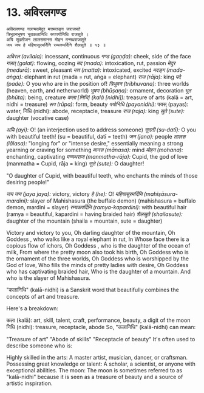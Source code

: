 # 13. अविरलगण्ड
```
अविरलगण्ड गलन्मदमेदुर मत्तमतङ्ग जराजपते
त्रिभुवनभुषण भूतकलानिधि रूपपयोनिधि राजसुते ।
अयि सुदतीजन लालसमानस मोहन मन्मथराजसुते
जय जय हे महिषासुरमर्दिनि रम्यकपर्दिनि शैलसुते ॥ १३ ॥
```

*अविरल (avilala):* incessant, continuous
*गण्ड (gaṇḍa):* cheek, side of the face
*गलत् (galat):* flowing, oozing
*मद (mada):* intoxication, rut, passion
*मेदुर (medurā)*: sweet, pleasant
*मत्त (matta):* intoxicated, excited
*मदङ्ग (mada-aṅga):* elephant in rut (mada = rut, aṅga = elephant)
*राज (rāja):* king
*पदे (pade):* O you who are in the position of!
*त्रिभुवन (tribhuvana):* three worlds (heaven, earth, and netherworld)
*भूषण (bhūṣaṇa):* ornament, decoration
*भूत (bhūta):* being, creature
*कला [निधि] (kalā [nidhi]):* treasure of arts (kalā = art, nidhi = treasure)
*रूप (rūpa):* form, beauty
*पयोनिधि (payonidhi):* पयस् (payas): water, निधि (nidhi): abode, receptacle, treasure
*राज (raja):* king
*सुते (sute):* daughter (vocative case)

*अयि (ayi):* O! (an interjection used to address someone)
*सुदती (su-datī):* O you with beautiful teeth! (su = beautiful, datī = teeth)
*जन (jana):* people
*लालस (lālasa):* "longing for" or "intense desire," essentially meaning a strong yearning or craving for something
*मानस (mānasa):* mind
*मोहन (mohana):* enchanting, captivating
*मन्मथराज (manmatha-rāja):* Cupid, the god of love (manmatha = Cupid, rāja = king)
*सुते (sute):* O daughter!

"O daughter of Cupid, with beautiful teeth, who enchants the minds of those desiring people!"

*जय जय (jaya jaya):* victory, victory
*हे (he):* O!
*महिषासुरमर्दिनि (mahiṣāsura-mardini):* slayer of Mahishasura (the buffalo demon) (mahishasura = buffalo demon, mardini = slayer)
*रम्यकपर्दिनि (ramya-kapardini):* with beautiful hair (ramya = beautiful, kapardini = having braided hair)
*शैलसुते (shailasute):* daughter of the mountain (shaila = mountain, sute = daughter)

Victory and victory to you,
Oh darling daughter of the mountain,
Oh Goddess , who walks like a royal elephant in rut,
In Whose face there is a copious flow of ichors,
Oh Goddess , who is the daughter of the ocean of milk,
From where the pretty moon also took his birth,
Oh Goddess who is the ornament of the three worlds,
Oh Goddess who is worshipped by the God of love,
Who fills the minds of pretty ladies with desire,
Oh Goddess who has captivating braided hair,
Who is the daughter of a mountain.
And who is the slayer of Mahishasura.


"कलानिधि" (kalā-nidhi) is a Sanskrit word that beautifully combines the concepts of art and treasure.

Here's a breakdown:

कला (kalā): art, skill, talent, craft, performance, beauty, a digit of the moon
निधि (nidhi): treasure, receptacle, abode
So, "कलानिधि" (kalā-nidhi) can mean:

"Treasure of art"
"Abode of skills"
"Receptacle of beauty"
It's often used to describe someone who is:

Highly skilled in the arts: A master artist, musician, dancer, or craftsman.
Possessing great knowledge or talent: A scholar, a scientist, or anyone with exceptional abilities.
The moon: The moon is sometimes referred to as "kalā-nidhi" because it is seen as a treasure of beauty and a source of artistic inspiration.
